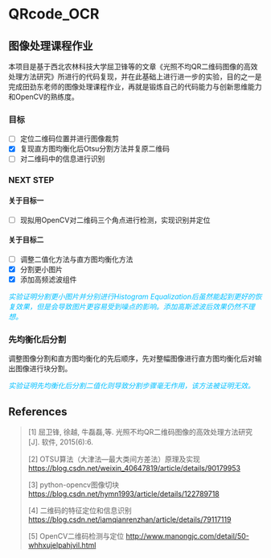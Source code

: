 # QRcode_OCR
## 图像处理课程作业
本项目是基于西北农林科技大学屈卫锋等的文章《光照不均QR二维码图像的高效处理方法研究》所进行的代码复现，并在此基础上进行进一步的实验，目的之一是完成田劲东老师的图像处理课程作业，再就是锻炼自己的代码能力与创新思维能力和OpenCV的熟练度。
### 目标

- [ ] 定位二维码位置并进行图像裁剪
- [x] 复现直方图均衡化后Otsu分割方法并复原二维码
- [ ] 对二维码中的信息进行识别

### NEXT STEP
#### 关于目标一
- [ ] 现拟用OpenCV对二维码三个角点进行检测，实现识别并定位
#### 关于目标二
- [ ] 调整二值化方法与直方图均衡化方法
- [x] 分割更小图片
- [x] 添加高频滤波组件

<font color=DeepSkyBlue>*实验证明分割更小图片并分别进行Histogram Equalization后虽然能起到更好的恢复效果，但是会导致图片更容易受到噪点的影响。添加高斯滤波后效果仍然不理想。*</font>

### 先均衡化后分割
调整图像分割和直方图均衡化的先后顺序，先对整幅图像进行直方图均衡化后对输出图像进行块分割。

<font color=DeepSkyBlue>*实验证明先均衡化后分割二值化则导致分割步骤毫无作用，该方法被证明无效。*</font>

## References
> [1] 屈卫锋, 徐越, 牛磊磊,等. 光照不均QR二维码图像的高效处理方法研究[J]. 软件, 2015(6):6.
> 
> [2] OTSU算法（大津法—最大类间方差法）原理及实现 https://blog.csdn.net/weixin_40647819/article/details/90179953
>
> [3] python-opencv图像切块 https://blog.csdn.net/hymn1993/article/details/122789718
> 
> [4] 二维码的特征定位和信息识别 https://blog.csdn.net/iamqianrenzhan/article/details/79117119
> 
> [5] OpenCV二维码检测与定位 http://www.manongjc.com/detail/50-whhxujelpahjvil.html